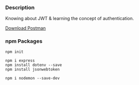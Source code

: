 ### Description

Knowing about JWT & learning the concept of authentication.

[Download Postman](https://www.postman.com/downloads/)

### npm Packages

```
npm init

npm i express
npm install dotenv --save
npm install jsonwebtoken

npm i nodemon --save-dev
```
